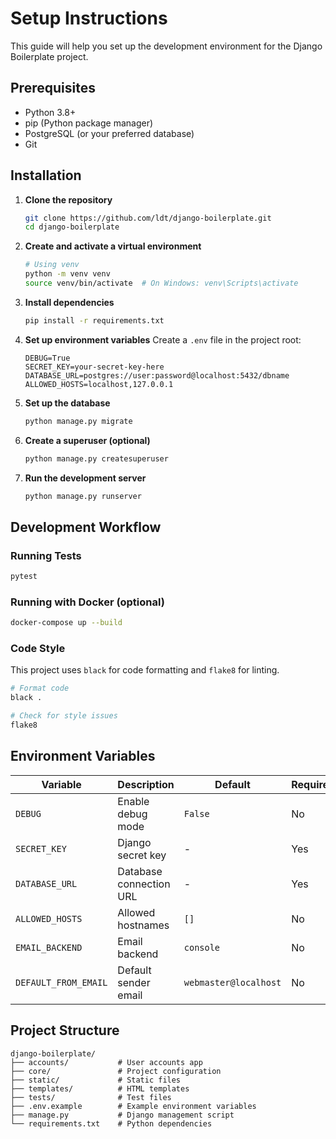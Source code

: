 # Setup Instructions

This guide will help you set up the development environment for the Django Boilerplate project.

## Prerequisites

- Python 3.8+
- pip (Python package manager)
- PostgreSQL (or your preferred database)
- Git

## Installation

1. **Clone the repository**
   ```bash
   git clone https://github.com/ldt/django-boilerplate.git
   cd django-boilerplate
   ```

2. **Create and activate a virtual environment**
   ```bash
   # Using venv
   python -m venv venv
   source venv/bin/activate  # On Windows: venv\Scripts\activate
   ```

3. **Install dependencies**
   ```bash
   pip install -r requirements.txt
   ```

4. **Set up environment variables**
   Create a `.env` file in the project root:
   ```env
   DEBUG=True
   SECRET_KEY=your-secret-key-here
   DATABASE_URL=postgres://user:password@localhost:5432/dbname
   ALLOWED_HOSTS=localhost,127.0.0.1
   ```

5. **Set up the database**
   ```bash
   python manage.py migrate
   ```

6. **Create a superuser (optional)**
   ```bash
   python manage.py createsuperuser
   ```

7. **Run the development server**
   ```bash
   python manage.py runserver
   ```

## Development Workflow

### Running Tests
```bash
pytest
```

### Running with Docker (optional)
```bash
docker-compose up --build
```

### Code Style
This project uses `black` for code formatting and `flake8` for linting.

```bash
# Format code
black .

# Check for style issues
flake8
```

## Environment Variables

| Variable | Description | Default | Required |
|----------|-------------|---------|----------|
| `DEBUG` | Enable debug mode | `False` | No |
| `SECRET_KEY` | Django secret key | - | Yes |
| `DATABASE_URL` | Database connection URL | - | Yes |
| `ALLOWED_HOSTS` | Allowed hostnames | `[]` | No |
| `EMAIL_BACKEND` | Email backend | `console` | No |
| `DEFAULT_FROM_EMAIL` | Default sender email | `webmaster@localhost` | No |

## Project Structure

```
django-boilerplate/
├── accounts/           # User accounts app
├── core/               # Project configuration
├── static/             # Static files
├── templates/          # HTML templates
├── tests/              # Test files
├── .env.example        # Example environment variables
├── manage.py           # Django management script
└── requirements.txt    # Python dependencies
```
